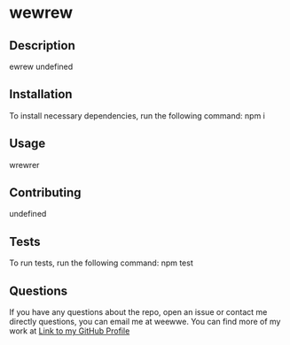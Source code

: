# wewrew
  
  ## Description 
  ewrew
  undefined
  ## Installation
  To install necessary dependencies, run the following command:
  npm i
  ## Usage
  wrewrer
  
  ## Contributing 
  undefined
  ## Tests
  To run tests, run the following command:
  npm test
  ## Questions 
  If you have any questions about the repo, open an issue or contact me directly questions, you can email me at  weewwe. 
  You can find more of my work at [Link to my GitHub Profile](https://github.com/fejwiw)